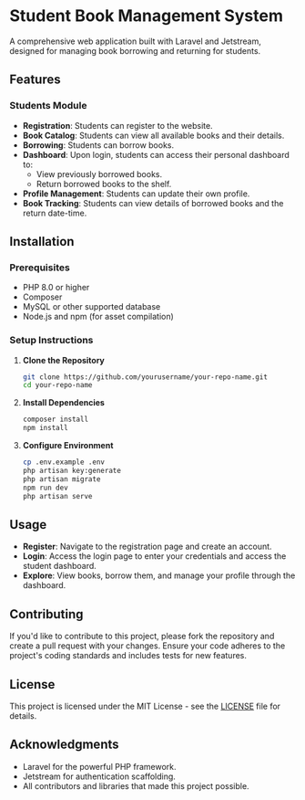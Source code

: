 # Student Book Management System

A comprehensive web application built with Laravel and Jetstream, designed for managing book borrowing and returning for students.

## Features

### Students Module
- **Registration**: Students can register to the website.
- **Book Catalog**: Students can view all available books and their details.
- **Borrowing**: Students can borrow books.
- **Dashboard**: Upon login, students can access their personal dashboard to:
  - View previously borrowed books.
  - Return borrowed books to the shelf.
- **Profile Management**: Students can update their own profile.
- **Book Tracking**: Students can view details of borrowed books and the return date-time.

## Installation

### Prerequisites
- PHP 8.0 or higher
- Composer
- MySQL or other supported database
- Node.js and npm (for asset compilation)

### Setup Instructions

1. **Clone the Repository**
   ```bash
   git clone https://github.com/yourusername/your-repo-name.git
   cd your-repo-name
   
2. **Install Dependencies**
    ```bash
    composer install
    npm install

3.  **Configure Environment**
    ```bash
    cp .env.example .env
    php artisan key:generate
    php artisan migrate
    npm run dev
    php artisan serve
    

## Usage
- **Register**: Navigate to the registration page and create an account.
- **Login**: Access the login page to enter your credentials and access the student dashboard.
- **Explore**: View books, borrow them, and manage your profile through the dashboard.

## Contributing
If you'd like to contribute to this project, please fork the repository and create a pull request with your changes. Ensure your code adheres to the project's coding standards and includes tests for new features.

## License
This project is licensed under the MIT License - see the [LICENSE](LICENSE) file for details.

## Acknowledgments
- Laravel for the powerful PHP framework.
- Jetstream for authentication scaffolding.
- All contributors and libraries that made this project possible.


